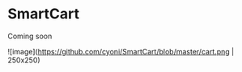 # SmartCart


Coming soon


![image](https://github.com/cyoni/SmartCart/blob/master/cart.png | 250x250)

